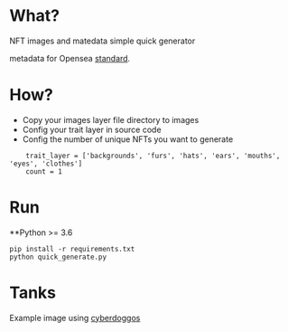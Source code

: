 # What?

NFT images and matedata simple quick generator

metadata for Opensea [standard](https://docs.opensea.io/docs/metadata-standards).


# How?

 - Copy your images layer file directory to images
 - Config your trait layer in source code
 - Config the number of unique NFTs you want to generate
```
    trait_layer = ['backgrounds', 'furs', 'hats', 'ears', 'mouths', 'eyes', 'clothes']
    count = 1
```

# Run

**Python >= 3.6
```
pip install -r requirements.txt
python quick_generate.py
```

# Tanks

Example image using [cyberdoggos](https://github.com/cyberdoggos/generator)